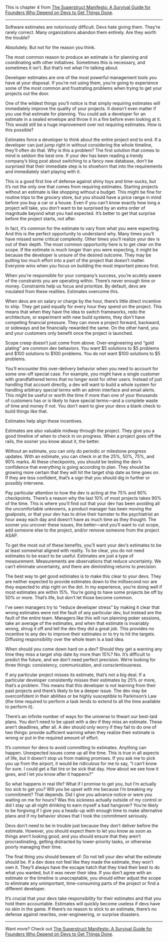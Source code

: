 This is chapter 4 from [The Superstruct Manifesto: A Survival Guide for Founders Who Depend on Devs to Get Things Done](https://book.superstruct.tech).

---

Software estimates are notoriously difficult. Devs hate giving them. They’re rarely correct. Many organizations abandon them entirely. Are they worth the trouble?

Absolutely. But not for the reason you think.

The most common reason to produce an estimate is for planning and coordinating with other initiatives. Sometimes this is necessary, and sometimes it isn’t. But that’s not what I’m talking about. 

Developer estimates are one of the most powerful management tools you have at your disposal. If you’re not using them, you’re going to experience some of the most common and frustrating problems when trying to get your projects out the door.

One of the wildest things you’ll notice is that simply requiring estimates will immediately improve the quality of your projects. It doesn’t even matter if you use that estimate for planning. You could ask a developer for an estimate in a sealed envelope and throw it in a fire before even looking at it. This would still be a huge improvement over not requiring estimates. How is this possible?

Estimates force a developer to think about the entire project end to end. If a developer can just jump right in without considering the whole timeline, they’ll often do that. Why is this a problem? The first solution that  comes to mind is seldom the best one. If your dev has been reading a trendy company’s blog post about switching to a fancy new database, don’t be surprised that their immediate step is to shoehorn that into the requirements and immediately start playing with it.

This is a good first line of defense against shiny toys and time-sucks, but it’s not the only one that comes from requiring estimates. Starting projects without an estimate is like shopping without a budget. This might be fine for routine trips to the grocery store, but you should have a price range in mind before you buy a car or a house. Even if you can’t know exactly how long a project will take, you don’t want to be surprised by an extra order of magnitude beyond what you had expected. It’s better to get that surprise before the project starts, not after.

In fact, it’s common for the estimate to vary from what you were expecting. And this is the perfect opportunity to understand why. Many times you’ll have missed some critical complexity. Other times you’ll realize your dev is out of their depth. The most common opportunity here is to get clear on the scope. If the estimate is much longer than you were expecting, it might be because the developer is unsure of the desired outcome. They may be putting too much effort into a part of the project that doesn’t matter. Everyone wins when you focus on building the most important pieces first.

When you’re responsible for your company’s success, you’re acutely aware of the constraints you are operating within. There’s never enough time or money. Constraints help us focus and prioritize. By default, devs are insulated from these realities. Estimates overcome this.

When devs are on salary or charge by the hour, there’s little direct incentive to ship. They get paid equally for every hour they spend on the project. This means that when they have the idea to switch frameworks, redo the architecture, or experiment with new build systems, they don’t have competing financial pressure. They can move a project forward, backward, or sideways and be financially rewarded the same. On the other hand, you and your customers only benefit once the project is launched. 

Scope creep doesn’t just come from above. Over-engineering and “gold plating” are common dev behaviors. You want $5 solutions to $5 problems and $100 solutions to $100 problems. You do not want $100 solutions to $5 problems. 

You’ll encounter this over-delivery behavior when you need to account for some one-off special case. For example, you might have a single customer with grandfathered terms that no longer exist for other users. Instead of just handling that account directly, a dev will want to build a whole system for handling arbitrary special terms with an admin interface and email alerts. This might be useful or worth the time if more than one of your thousands of customers has or is likely to have special terms—and a complete waste of time and money if not. You don’t want to give your devs a blank check to build things like that.

Estimates help align these incentives.

Estimates are also valuable midway through the project. They give you a good timeline of when to check in on progress. When a project goes off the rails, the sooner you know about it, the better. 

Without an estimate, you can only do periodic or milestone progress updates. With an estimate, you can check in at the 25%, 50%, 75%, and 90% marks. At these checkpoints, you should be testing the dev’s confidence that everything is going according to plan. They should be growing more certain that they will hit the target ship date as time goes on. If they are less confident, that’s a sign that you should dig in further or possibly intervene.

Pay particular attention to how the dev is acting at the 75% and 90% checkpoints. There’s a reason why the last 10% of most projects takes 90% of the time. This is where you’ll find out that your dev has been avoiding all the uncomfortable unknowns, a product manager has been moving the goalposts, or that your dev has to drive their hamster to the psychiatrist an hour away each day and doesn’t have as much time as they thought. The sooner you uncover these issues, the better—and you’ll want to cut scope, add someone else to the project, and/or remove someone from the project ASAP.

To get the most out of these benefits, you’ll want your dev’s estimates to be at least somewhat aligned with reality. To be clear, you do not need estimates to be exact to be useful. Estimates are just a type of measurement. Measurements are observations that reduce uncertainty. We can’t eliminate uncertainty, and there are diminishing returns to precision.

The best way to get good estimates is to make this clear to your devs. They are neither expected to provide estimates down to the millisecond nor are they expected to ship right on the dot. In my experience, you’re doing well if most estimates are within 15%. You’re going to have some projects be off by 50% or more. That’s life, but don’t let those become common. 

I’ve seen managers try to “reduce developer stress” by making it clear that wrong estimates were not the fault of any particular dev, but instead are the fault of the entire team. Managers like this will run planning poker sessions, take an average of the estimates, and when that estimate is invariably wrong, shrug it off and tell the dev they did a great job. This provides no incentive to any dev to improve their estimates or to try to hit the targets. Diffusing responsibility over the whole team is a bad idea.

When should you come down hard on a dev? Should they get a warning any time they miss a target ship date by more than 15%? No. It’s difficult to predict the future, and we don’t need perfect precision. We’re looking for three things: consistency, communication, and conscientiousness.

If any particular project misses its estimate, that’s not a big deal. If a particular developer consistently misses their estimates by 25% or more, that’s a problem. This means that this developer is not learning from their past projects and there’s likely to be a deeper issue. The dev may be overconfident in their abilities or be highly susceptible to Parkinson’s Law (the time required to perform a task tends to extend to all the time available to perform it).

There’s an infinite number of ways for the universe to thwart our best-laid plans. You don’t need to be upset with a dev if they miss an estimate. These aren’t deadlines, after all. A dev should only worry if they fail to do one of two things: provide sufficient warning when they realize their estimate is wrong or put in the required amount of effort.

It’s common for devs to avoid committing to estimates. Anything can happen. Unexpected issues come up all the time. This is true in all aspects of life, but it doesn’t stop us from making promises. If you ask me to pick you up from the airport, it would be ridiculous for me to say, “I can’t know for sure. I could get a flat tire or be sick that day. How about we see how it goes, and I let you know after it happens?”

So what happens in real life? What if I promise to get you, but I’m actually too sick to get you? Will you be upset with me because I’m breaking my commitment? That depends. Did I give you advance notice or were you waiting on me for hours? Was this sickness actually outside of my control or did I stay up all night drinking to earn myself a bad hangover? You’re likely to be forgiving if I give you a heads-up with enough time to make alternative plans and if my behavior shows that I took the commitment seriously.

Devs don’t need to be in trouble just because they don’t deliver before the estimate. However, you should expect them to let you know as soon as things aren’t looking good, and you should ensure that they aren’t procrastinating, getting distracted by lower-priority tasks, or otherwise poorly managing their time.

The final thing you should beware of: Do not tell your dev what the estimate should be. If a dev does not feel like they made the estimate, they won’t own it. They’ll always have the escape hatch that they tried their best to do what you wanted, but it was never their idea. If you don’t agree with an estimate or the timeline is unacceptable, you should either adjust the scope to eliminate any unimportant, time-consuming parts of the project or find a different developer.

It’s crucial that your devs take responsibility for their estimates and that you hold them accountable. Estimates will quickly become useless if devs have no skin in the game. If there’s no reason to stick to an estimate, there’s no defense against rewrites, over-engineering, or surprise disasters.

---

Want more? Check out [The Superstruct Manifesto: A Survival Guide for Founders Who Depend on Devs to Get Things Done](https://book.superstruct.tech).